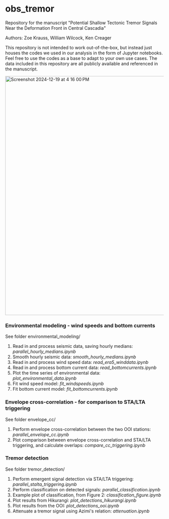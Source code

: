 # obs_tremor
Repository for the manuscript "Potential Shallow Tectonic Tremor Signals Near the Deformation Front in Central Cascadia"

Authors: Zoe Krauss, William Wilcock, Ken Creager

This repository is not intended to work out-of-the-box, but instead just houses the codes we used in our analysis in the form of Jupyter notebooks. Feel free to use the codes as a base to adapt to your own use cases. The data included in this repository are all publicly available and referenced in the manuscript.

<img width="760" alt="Screenshot 2024-12-19 at 4 16 00 PM" src="https://github.com/user-attachments/assets/afe1f263-5068-4a45-a1bf-309d984c3dc6" />

### Environmental modeling - wind speeds and bottom currents
See folder environmental_modeling/
1. Read in and process seismic data, saving hourly medians: *parallel_hourly_medians.ipynb*
2. Smooth hourly seismic data: *smooth_hourly_medians.ipynb*
3. Read in and process wind speed data: *read_era5_winddata.ipynb*
4. Read in and process bottom current data: *read_bottomcurrents.ipynb*
5. Plot the time series of environmental data: *plot_environmental_data.ipynb*
6. Fit wind speed model: *fit_windspeeds.ipynb*
7. Fit bottom current model: *fit_bottomcurrents.ipynb*

### Envelope cross-correlation - for comparison to STA/LTA triggering
See folder envelope_cc/
1. Perform envelope cross-correlation between the two OOI stations: *parallel_envelope_cc.ipynb*
2. Plot comparison between envelope cross-correlation and STA/LTA triggering, and calculate overlaps: *compare_cc_triggering.ipynb*

### Tremor detection
See folder tremor_detection/
1. Perform emergent signal detection via STA/LTA triggering: *parallel_stalta_triggering.ipynb*
2. Perform classification on detected signals: *parallel_classification.ipynb*
3. Example plot of classification, from Figure 2: *classification_figure.ipynb*
4. Plot results from Hikurangi: *plot_detections_hikurangi.ipynb*
5. Plot results from the OOI: *plot_detections_ooi.ipynb*
6. Attenuate a tremor signal using Azimi's relation: *attenuation.ipynb*

